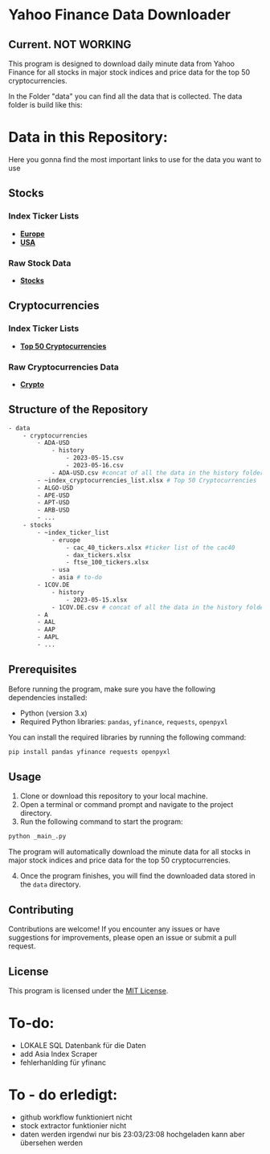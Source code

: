 # Yahoo Finance Data Downloader

## Current. NOT WORKING

This program is designed to download daily minute data from Yahoo Finance for all stocks in major stock indices and price data for the top 50 cryptocurrencies.

In the Folder "data" you can find all the data that is collected.
The data folder is build like this:

# Data in this Repository:

Here you gonna find the most important links to use for the data you want to use

## Stocks

### Index Ticker Lists

- **[Europe](data/stocks/~index_ticker_list/europe/)**
- **[USA](data/stocks/~index_ticker_list/usa/)**

### Raw Stock Data

- **[Stocks](data/stocks/)**

## Cryptocurrencies

### Index Ticker Lists

- **[Top 50 Cryptocurrencies](data/cryptocurrencies/~index_cryptocurrencies_list.xlsx)**

### Raw Cryptocurrencies Data

- **[Crypto](data/cryptocurrencies/)**

## Structure of the Repository

```sh
- data
    - cryptocurrencies
        - ADA-USD
            - history
                - 2023-05-15.csv
                - 2023-05-16.csv
            - ADA-USD.csv #concat of all the data in the history folder 
        - ~index_cryptocurrencies_list.xlsx # Top 50 Cryptocurrencies
        - ALGO-USD
        - APE-USD
        - APT-USD
        - ARB-USD
        - ...
    - stocks
        - ~index_ticker_list
            - eruope
                - cac_40_tickers.xlsx #ticker list of the cac40
                - dax_tickers.xlsx
                - ftse_100_tickers.xlsx
            - usa
            - asia # to-do
        - 1COV.DE
            - history
                - 2023-05-15.xlsx
            - 1COV.DE.csv # concat of all the data in the history folder
        - A
        - AAL
        - AAP
        - AAPL
        - ...
```

## Prerequisites

Before running the program, make sure you have the following dependencies installed:

- Python (version 3.x)
- Required Python libraries: `pandas`, `yfinance`, `requests`, `openpyxl`

You can install the required libraries by running the following command:

```sh
pip install pandas yfinance requests openpyxl
```

## Usage

1. Clone or download this repository to your local machine.
2. Open a terminal or command prompt and navigate to the project directory.
3. Run the following command to start the program:

```sh
python _main_.py
```

The program will automatically download the minute data for all stocks in major stock indices and price data for the top 50 cryptocurrencies.

4. Once the program finishes, you will find the downloaded data stored in the `data` directory.

## Contributing

Contributions are welcome! If you encounter any issues or have suggestions for improvements, please open an issue or submit a pull request.

## License

This program is licensed under the [MIT License](LICENSE).

# To-do:

- LOKALE SQL Datenbank für die Daten
- add Asia Index Scraper
- fehlerhanlding für yfinanc

# To - do erledigt:

- github workflow funktioniert nicht
- stock extractor funktionier nicht
- daten werden irgendwi nur bis 23:03/23:08 hochgeladen kann aber übersehen werden
